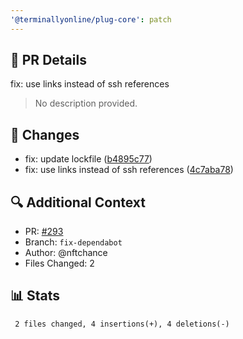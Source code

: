 ```yaml
---
'@terminallyonline/plug-core': patch
---
```


## 🔄 PR Details
fix: use links instead of ssh references

> No description provided.

## 📝 Changes
- fix: update lockfile ([b4895c77](https://github.com/Terminally-Online/plug/commit/b4895c77768ddb6ee6703fd045b122d8e60b613c))
- fix: use links instead of ssh references ([4c7aba78](https://github.com/Terminally-Online/plug/commit/4c7aba78e0b6579cc032ac4e38b900589f5e3532))

## 🔍 Additional Context
- PR: [#293](https://github.com/Terminally-Online/plug/pull/293)
- Branch: `fix-dependabot`
- Author: @nftchance
- Files Changed: 2

## 📊 Stats
```diff
 2 files changed, 4 insertions(+), 4 deletions(-)
```
